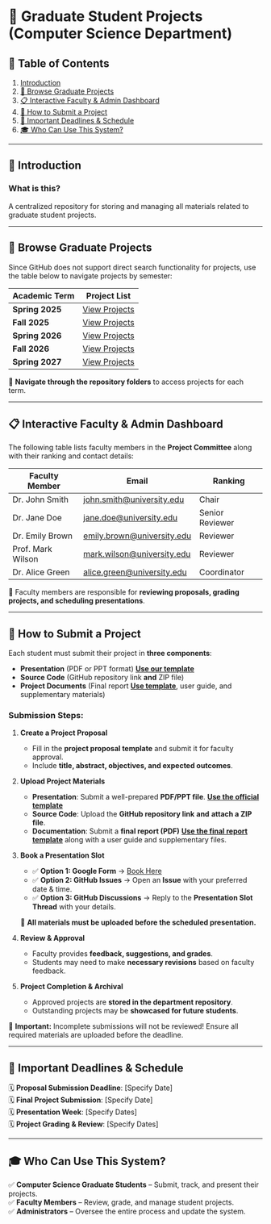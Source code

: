 # 📌 Graduate Student Projects (Computer Science Department)

## 📑 Table of Contents  
1. [Introduction](#introduction)  
2. [📁 Browse Graduate Projects](#-browse-graduate-projects)  
3. [📋 Interactive Faculty & Admin Dashboard](#-interactive-faculty--admin-dashboard)  
4. [🚀 How to Submit a Project](#-how-to-submit-a-project)  
5. [📅 Important Deadlines & Schedule](#-important-deadlines--schedule)  
6. [🎓 Who Can Use This System?](#-who-can-use-this-system)  

---

## 📄 Introduction  
### What is this?  
A centralized repository for storing and managing all materials related to graduate student projects.  

---

## 📁 Browse Graduate Projects  
Since GitHub does not support direct search functionality for projects, use the table below to navigate projects by semester:

| Academic Term | Project List |
|--------------|-------------|
| **Spring 2025**  | [View Projects](#spring-2025-projects) |
| **Fall 2025**    | [View Projects](#fall-2025-projects) |
| **Spring 2026**  | [View Projects](#spring-2026-projects) |
| **Fall 2026**    | [View Projects](#fall-2026-projects) |
| **Spring 2027**  | [View Projects](#spring-2027-projects) |

📌 **Navigate through the repository folders** to access projects for each term.

---

## 📋 Interactive Faculty & Admin Dashboard  
The following table lists faculty members in the **Project Committee** along with their ranking and contact details:

| Faculty Member | Email | Ranking |
|---------------|-------|---------|
| Dr. John Smith | john.smith@university.edu | Chair |
| Dr. Jane Doe | jane.doe@university.edu | Senior Reviewer |
| Dr. Emily Brown | emily.brown@university.edu | Reviewer |
| Prof. Mark Wilson | mark.wilson@university.edu | Reviewer |
| Dr. Alice Green | alice.green@university.edu | Coordinator |

📌 Faculty members are responsible for **reviewing proposals, grading projects, and scheduling presentations**.

---

## 🚀 How to Submit a Project  
Each student must submit their project in **three components**:  
- **Presentation** (PDF or PPT format) **[Use our template](#presentation-template)**  
- **Source Code** (GitHub repository link **and** ZIP file)  
- **Project Documents** (Final report **[Use template](#final-report-template)**, user guide, and supplementary materials)

### Submission Steps:
1. **Create a Project Proposal**  
   - Fill in the **project proposal template** and submit it for faculty approval.  
   - Include **title, abstract, objectives, and expected outcomes**.  

2. **Upload Project Materials**  
   - **Presentation**: Submit a well-prepared **PDF/PPT file**. **[Use the official template](#presentation-template)**  
   - **Source Code**: Upload the **GitHub repository link** **and** **attach a ZIP file**.  
   - **Documentation**: Submit a **final report (PDF)** **[Use the final report template](#final-report-template)** along with a user guide and supplementary files.  

3. **Book a Presentation Slot**  
   - ✅ **Option 1: Google Form** → [Book Here](#booking-form)  
   - ✅ **Option 2: GitHub Issues** → Open an **Issue** with your preferred date & time.  
   - ✅ **Option 3: GitHub Discussions** → Reply to the **Presentation Slot Thread** with your details.  

   📌 **All materials must be uploaded before the scheduled presentation.**  

4. **Review & Approval**  
   - Faculty provides **feedback, suggestions, and grades**.  
   - Students may need to make **necessary revisions** based on faculty feedback.  

5. **Project Completion & Archival**  
   - Approved projects are **stored in the department repository**.  
   - Outstanding projects may be **showcased for future students**.  

📌 **Important:** Incomplete submissions will not be reviewed! Ensure all required materials are uploaded before the deadline.

---

## 📅 Important Deadlines & Schedule  
🗓 **Proposal Submission Deadline**: [Specify Date]  
🗓 **Final Project Submission**: [Specify Date]  
🗓 **Presentation Week**: [Specify Dates]  
🗓 **Project Grading & Review**: [Specify Dates]  

---

## 🎓 Who Can Use This System?  
✅ **Computer Science Graduate Students** – Submit, track, and present their projects.  
✅ **Faculty Members** – Review, grade, and manage student projects.  
✅ **Administrators** – Oversee the entire process and update the system.  
